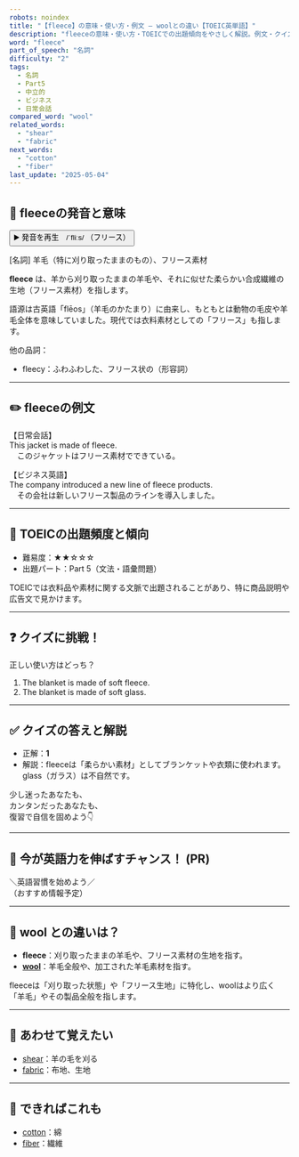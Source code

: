 ```yaml
---
robots: noindex
title: "【fleece】の意味・使い方・例文 ― woolとの違い【TOEIC英単語】"
description: "fleeceの意味・使い方・TOEICでの出題傾向をやさしく解説。例文・クイズ付きでwoolとの違いもわかりやすく学べます。"
word: "fleece"
part_of_speech: "名詞"
difficulty: "2"
tags:
  - 名詞
  - Part5
  - 中立的
  - ビジネス
  - 日常会話
compared_word: "wool"
related_words:
  - "shear"
  - "fabric"
next_words:
  - "cotton"
  - "fiber"
last_update: "2025-05-04"
---
```


## 🔰 fleeceの発音と意味

<button class="play-audio" onclick="playTTS('fleece')">
  <span class="play-audio-main">
    ▶️ 発音を再生　/ˈfliːs/
  </span>
  <span class="play-audio-sub">
    （フリース）
  </span>
</button>

[名詞] 羊毛（特に刈り取ったままのもの）、フリース素材

**fleece** は、羊から刈り取ったままの羊毛や、それに似せた柔らかい合成繊維の生地（フリース素材）を指します。

語源は古英語「flēos」（羊毛のかたまり）に由来し、もともとは動物の毛皮や羊毛全体を意味していました。現代では衣料素材としての「フリース」も指します。

他の品詞：  
- fleecy：ふわふわした、フリース状の（形容詞）

---

## ✏️ fleeceの例文

【日常会話】  
This jacket is made of fleece.  
　このジャケットはフリース素材でできている。

【ビジネス英語】  
The company introduced a new line of fleece products.  
　その会社は新しいフリース製品のラインを導入しました。

---

## 🎯 TOEICの出題頻度と傾向

- 難易度：★★☆☆☆
- 出題パート：Part 5（文法・語彙問題）

TOEICでは衣料品や素材に関する文脈で出題されることがあり、特に商品説明や広告文で見かけます。

---

## ❓ クイズに挑戦！

正しい使い方はどっち？

1. The blanket is made of soft fleece.  
2. The blanket is made of soft glass.

---

## ✅ クイズの答えと解説

- 正解：**1**
- 解説：fleeceは「柔らかい素材」としてブランケットや衣類に使われます。glass（ガラス）は不自然です。

少し迷ったあなたも、  
カンタンだったあなたも、  
復習で自信を固めよう👇️

---

## 🚀 今が英語力を伸ばすチャンス！ (PR)

<div class="info-center">
＼英語習慣を始めよう／<br>  
（おすすめ情報予定）
</div>

---

## 🤔  wool との違いは？

- **fleece**：刈り取ったままの羊毛や、フリース素材の生地を指す。
- **[wool](/word/wool/)**：羊毛全般や、加工された羊毛素材を指す。

fleeceは「刈り取った状態」や「フリース生地」に特化し、woolはより広く「羊毛」やその製品全般を指します。

---

## 🧩 あわせて覚えたい

- [shear](/word/shear/)：羊の毛を刈る
- [fabric](/word/fabric/)：布地、生地

---

## 📖 できればこれも

- [cotton](/word/cotton/)：綿
- [fiber](/word/fiber/)：繊維

<!-- cvid: aid11_bid13 -->
